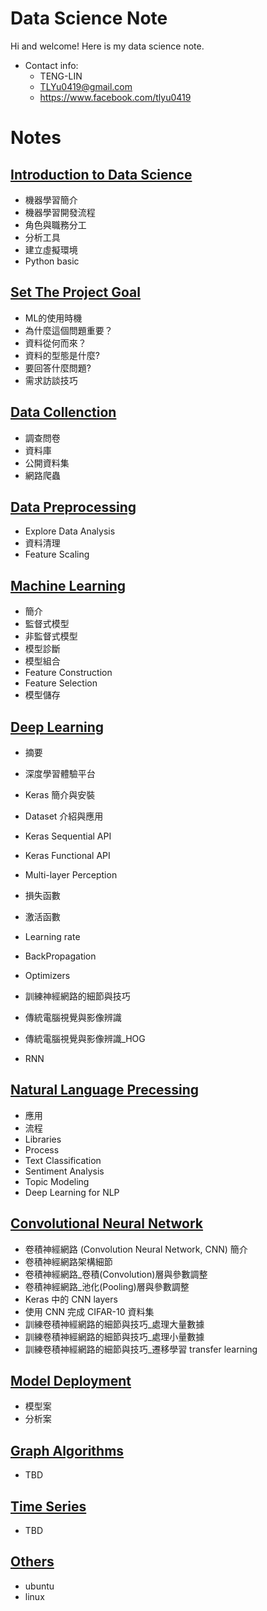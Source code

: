 # Data Science Note

Hi and welcome!  Here is my data science note.

- Contact info:
  - TENG-LIN
  - TLYu0419@gmail.com
  - https://www.facebook.com/tlyu0419

# Notes

## [Introduction to Data Science](https://github.com/TLYu0419/DataScience/tree/master/00_Introduction_to_Data_Science)

- 機器學習簡介
- 機器學習開發流程
- 角色與職務分工
- 分析工具
- 建立虛擬環境
- Python basic

## [Set The Project Goal](https://github.com/TLYu0419/DataScience/tree/master/01_Set_The_Project_Goal)

- ML的使用時機
- 為什麼這個問題重要？
- 資料從何⽽來？
- 資料的型態是什麼?
- 要回答什麼問題?
- 需求訪談技巧

## [Data Collenction](https://github.com/TLYu0419/DataScience/tree/master/02_Data_Collenction)

- 調查問卷
- 資料庫
- 公開資料集
- 網路爬蟲

## [Data Preprocessing](https://github.com/TLYu0419/DataScience/tree/master/03_Data_Preprocessing)

- Explore Data Analysis
- 資料清理
- Feature Scaling

## [Machine Learning](https://github.com/TLYu0419/DataScience/tree/master/04_Machine_Learning)

- 簡介
- 監督式模型
- 非監督式模型
- 模型診斷
- 模型組合
- Feature Construction
- Feature Selection
- 模型儲存

## [Deep Learning](https://github.com/TLYu0419/DataScience/tree/master/05_Deep_Learning)

- 摘要

- 深度學習體驗平台
- Keras 簡介與安裝
- Dataset 介紹與應⽤
- Keras Sequential API
- Keras Functional API
- Multi-layer Perception
- 損失函數
- 激活函數
- Learning rate
- BackPropagation
- Optimizers
- 訓練神經網路的細節與技巧
- 傳統電腦視覺與影像辨識
- 傳統電腦視覺與影像辨識_HOG
- RNN

## [Natural Language Precessing](https://github.com/TLYu0419/DataScience/tree/master/06_Natural_Language_Precessing)

- 應用
- 流程
- Libraries
- Process
- Text Classification
- Sentiment Analysis
- Topic Modeling
- Deep Learning for NLP

## [Convolutional Neural Network](https://github.com/TLYu0419/DataScience/tree/master/07_Convolutional_Neural_Network)

- 卷積神經網路 (Convolution Neural Network, CNN) 簡介
- 卷積神經網路架構細節
- 卷積神經網路_卷積(Convolution)層與參數調整
- 卷積神經網路_池化(Pooling)層與參數調整
- Keras 中的 CNN layers
- 使用 CNN 完成 CIFAR-10 資料集
- 訓練卷積神經網路的細節與技巧_處理大量數據
- 訓練卷積神經網路的細節與技巧_處理小量數據
- 訓練卷積神經網路的細節與技巧_遷移學習 transfer learning

## [Model Deployment](https://github.com/TLYu0419/DataScience/tree/master/08_Model_Deployment)

- 模型案
- 分析案

## [Graph Algorithms](https://github.com/TLYu0419/DataScience/tree/master/09_Graph_Algorithms)

- TBD

## [Time Series](https://github.com/TLYu0419/DataScience/tree/master/10_Time_Series)

- TBD

## [Others](https://github.com/TLYu0419/DataScience/tree/master/99_Others)

- ubuntu
- linux

